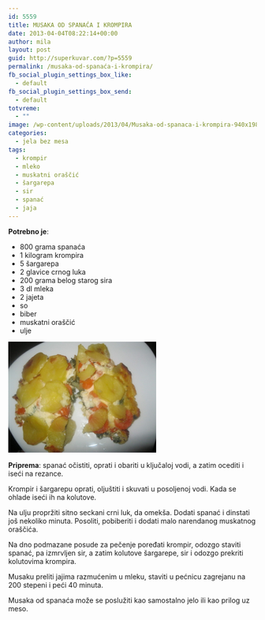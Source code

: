 ```yaml
---
id: 5559
title: MUSAKA OD SPANAĆA I KROMPIRA
date: 2013-04-04T08:22:14+00:00
author: mila
layout: post
guid: http://superkuvar.com/?p=5559
permalink: /musaka-od-spanaća-i-krompira/
fb_social_plugin_settings_box_like:
  - default
fb_social_plugin_settings_box_send:
  - default
totvreme:
  - ""
image: /wp-content/uploads/2013/04/Musaka-od-spanaca-i-krompira-940x198.jpg
categories:
  - jela bez mesa
tags:
  - krompir
  - mleko
  - muskatni oraščić
  - šargarepa
  - sir
  - spanać
  - jaja
---
```

**Potrebno je**:

  * 800 grama spanaća
  * 1 kilogram krompira
  * 5 šargarepa
  * 2 glavice crnog luka
  * 200 grama belog starog sira
  * 3 dl mleka
  * 2 jajeta
  * so
  * biber
  * muskatni oraščić
  * ulje

<img class="alignnone size-medium wp-image-5560" src="/wp-content/uploads/2013/04/Musaka-od-spanaca-i-krompira-1024x768.jpg" alt="Musaka od spanaca i krompira" width="300" height="225" /> 

**Priprema**: spanać očistiti, oprati i obariti u ključaloj vodi, a zatim ocediti i iseći na rezance.

Krompir i šargarepu oprati, oljuštiti i skuvati u posoljenoj vodi. Kada se ohlade iseći ih na kolutove.

Na ulju propržiti sitno seckani crni luk, da omekša. Dodati spanać i dinstati još nekoliko minuta. Posoliti, pobiberiti i dodati malo narendanog muskatnog oraščića.

Na dno podmazane posude za pečenje poređati krompir, odozgo staviti spanać, pa izmrvljen sir, a zatim kolutove šargarepe, sir i odozgo prekriti kolutovima krompira.

Musaku preliti jajima razmućenim u mleku, staviti u pećnicu zagrejanu na 200 stepeni i peći 40 minuta.

Musaka od spanaća može se poslužiti kao samostalno jelo ili kao prilog uz meso.

&nbsp;